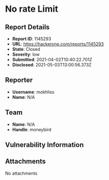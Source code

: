 # No rate Limit

## Report Details
- **Report ID**: 1145293
- **URL**: https://hackerone.com/reports/1145293
- **State**: Closed
- **Severity**: low
- **Submitted**: 2021-04-02T10:40:22.701Z
- **Disclosed**: 2021-05-03T13:00:56.373Z

## Reporter
- **Username**: mokhliss
- **Name**: N/A

## Team
- **Name**: N/A
- **Handle**: moneybird

## Vulnerability Information


## Attachments
No attachments
